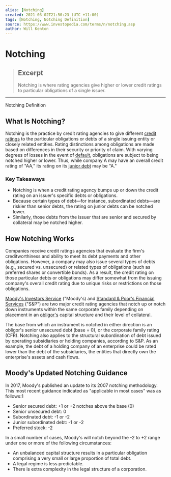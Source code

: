 ```yaml
---
alias: [Notching]
created: 2021-03-02T21:50:23 (UTC +11:00)
tags: [Notching, Notching Definition]
source: https://www.investopedia.com/terms/n/notching.asp
author: Will Kenton
---
```


# Notching

> ## Excerpt
> Notching is where rating agencies give higher or lower credit ratings to particular obligations of a single issuer.

---

Notching Definition
## What Is Notching?

Notching is the practice by credit rating agencies to give different [credit ratings](https://www.investopedia.com/terms/c/creditrating.asp) to the particular obligations or debts of a single issuing entity or closely related entities. Rating distinctions among obligations are made based on differences in their security or priority of claim. With varying degrees of losses in the event of [default](https://www.investopedia.com/terms/d/default2.asp), obligations are subject to being notched higher or lower. Thus, while company A may have an overall credit rating of "AA," its rating on its [junior debt](https://www.investopedia.com/terms/j/junior-debt.asp) may be "A."

### Key Takeaways

-   Notching is when a credit rating agency bumps up or down the credit rating on an issuer's specific debts or obligations.
-   Because certain types of debt—for instance, subordinated debts—are riskier than senior debts, the rating on junior debts can be notched lower.
-   Similarly, those debts from the issuer that are senior and secured by collateral may be notched higher.

## How Notching Works

Companies receive credit ratings agencies that evaluate the firm's creditworthiness and ability to meet its debt payments and other obligations. However, a company may also issue several types of debts (e.g., secured vs. unsecured) or related types of obligations (such as preferred shares or convertible bonds). As a result, the credit rating on those particular debts or obligations may differ somewhat from the issuing company's overall credit rating due to unique risks or restrictions on those obligations.

[Moody's Investors Service](https://www.investopedia.com/terms/m/moodys.asp) ("Moody's) and [Standard & Poor's Financial Services](https://www.investopedia.com/terms/s/sp.asp) ("S&P") are two major credit rating agencies that notch up or notch down instruments within the same corporate family depending on placement in an [obligor's](https://www.investopedia.com/terms/o/obligor.asp) capital structure and their level of collateral.

The base from which an instrument is notched in either direction is an obligor's senior unsecured debt (base = 0), or the corporate family rating (CFR). Notching also applies to the structural subordination of debt issued by operating subsidiaries or holding companies, according to S&P. As an example, the debt of a holding company of an enterprise could be rated lower than the debt of the subsidiaries, the entities that directly own the enterprise's assets and cash flows.

## Moody's Updated Notching Guidance

In 2017, Moody's published an update to its 2007 notching methodology. This most recent guidance indicated as "applicable in most cases" was as follows:1

-   Senior secured debt: +1 or +2 notches above the base (0)
-   Senior unsecured debt: 0
-   Subordinated debt: -1 or -2
-   Junior subordinated debt: -1 or -2
-   Preferred stock: -2

In a small number of cases, Moody's will notch beyond the -2 to +2 range under one or more of the following circumstances:

-   An unbalanced capital structure results in a particular obligation comprising a very small or large proportion of total debt.
-   A legal regime is less predictable.
-   There is extra complexity in the legal structure of a corporation.

